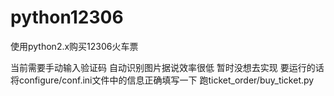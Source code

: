 # python12306
使用python2.x购买12306火车票

当前需要手动输入验证码  自动识别图片据说效率很低 暂时没想去实现
要运行的话 将configure/conf.ini文件中的信息正确填写一下 跑ticket_order/buy_ticket.py




